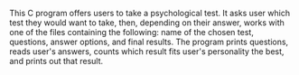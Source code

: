 This C program offers users to take a psychological test. It asks user which test they would want to take, then, depending on their answer, works with one of the files containing the following: name of the chosen test, questions, answer options, and final results. The program prints questions, reads user's answers, counts which result fits user's personality the best, and prints out that result.
